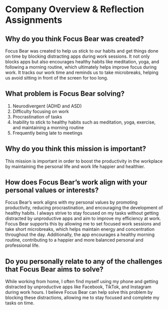 # Company Overview & Reflection Assignments
## Why do you think Focus Bear was created?
Focus Bear was created to help us stick to our habits and get things done on time by blocking distracting apps during work sessions. It not only blocks apps but also encourages healthy habits like meditation, yoga, and following a morning routine, which ultimately helps improve focus during work. It tracks our work time and reminds us to take microbreaks, helping us avoid sitting in front of the screen for too long.

## What problem is Focus Bear solving?
1. Neurodivergent (ADHD and ASD) 
2. Difficulty focusing on work 
3. Procrastination of tasks 
4. Inability to stick to healthy habits such as meditation, yoga, exercise, and maintaining a morning routine 
5. Frequently being late to meetings

## Why do you think this mission is important?
This mission is important in order to boost the productivity in the workplace by maintaining the personal life and work life happier and healthier.

## How does Focus Bear’s work align with your personal values or interests?
Focus Bear’s work aligns with my personal values by promoting productivity, reducing procrastination, and encouraging the development of healthy habits. I always strive to stay focused on my tasks without getting distracted by unproductive apps and aim to improve my efficiency at work. Focus Bear supports this by allowing me to set focused work sessions and take short microbreaks, which helps maintain energy and concentration throughout the day. Additionally, the app encourages a healthy morning routine, contributing to a happier and more balanced personal and professional life.

## Do you personally relate to any of the challenges that Focus Bear aims to solve?
While working from home, I often find myself using my phone and getting distracted by unproductive apps like Facebook, TikTok, and Instagram during work hours. I believe Focus Bear can help solve this problem by blocking these distractions, allowing me to stay focused and complete my tasks on time.


